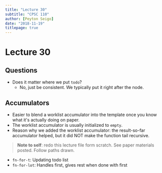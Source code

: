 ```yaml
---
title: "Lecture 30"
subtitle: "CPSC 110"
author: [Peyton Seigo]
date: "2018-11-19"
titlepage: true
---
```


# Lecture 30

## Questions

- Does it matter where we put `todo`?
  - No, just be consistent. We typically put it right after the node.

## Accumulators

- Easier to blend a worklist accumulator into the template once you know what it's actually doing on paper.
- The worklist accumulator is usually initialized to `empty`.
- Reason why we added the worklist accumulator: the result-so-far accumulator helped, but it did NOT make the function tail recursive.

> **Note to self**: redo this lecture file form scratch. See paper materials posted. Follow paths drawn.

- `fn-for-t`: Updating todo list
- `fn-for-lot`: Handles first, gives rest when done with first
